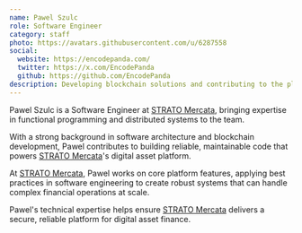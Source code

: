 ```yaml
---
name: Pawel Szulc
role: Software Engineer
category: staff
photo: https://avatars.githubusercontent.com/u/6287558
social:
  website: https://encodepanda.com/
  twitter: https://x.com/EncodePanda
  github: https://github.com/EncodePanda
description: Developing blockchain solutions and contributing to the platform's secure and scalable infrastructure.
---
```


Pawel Szulc is a Software Engineer at [STRATO Mercata](https://stratomercata.com), bringing expertise in functional programming and distributed systems to the team.

With a strong background in software architecture and blockchain development, Pawel contributes to building reliable, maintainable code that powers [STRATO Mercata](https://stratomercata.com)'s digital asset platform.

At [STRATO Mercata](https://stratomercata.com), Pawel works on core platform features, applying best practices in software engineering to create robust systems that can handle complex financial operations at scale.

Pawel's technical expertise helps ensure [STRATO Mercata](https://stratomercata.com) delivers a secure, reliable platform for digital asset finance.
